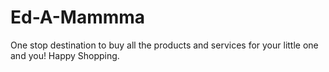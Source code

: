 # Ed-A-Mammma

One stop destination to buy all the products and services for your little one and you! Happy Shopping.

